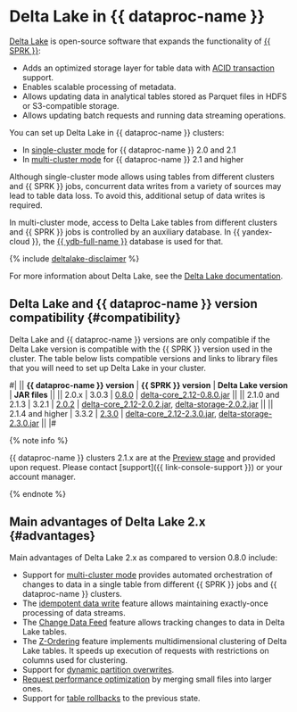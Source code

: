 # Delta Lake in {{ dataproc-name }}

[Delta Lake](https://delta.io/) is open-source software that expands the functionality of [{{ SPRK }}](https://spark.apache.org/):

* Adds an optimized storage layer for table data with [ACID transaction](https://docs.delta.io/2.0.2/concurrency-control.html) support.
* Enables scalable processing of metadata.
* Allows updating data in analytical tables stored as Parquet files in HDFS or S3-compatible storage.
* Allows updating batch requests and running data streaming operations.

You can set up Delta Lake in {{ dataproc-name }} clusters:

* In [single-cluster mode](../operations/deltalake/one-cluster-mode.md) for {{ dataproc-name }} 2.0 and 2.1
* In [multi-cluster mode](../operations/deltalake/multi-cluster-mode.md) for {{ dataproc-name }} 2.1 and higher

Although single-cluster mode allows using tables from different clusters and {{ SPRK }} jobs, concurrent data writes from a variety of sources may lead to table data loss. To avoid this, additional setup of data writes is required.

In multi-cluster mode, access to Delta Lake tables from different clusters and {{ SPRK }} jobs is controlled by an auxiliary database. In {{ yandex-cloud }}, the [{{ ydb-full-name }}](../../ydb/index.yaml) database is used for that.


{% include [deltalake-disclaimer](../../_includes/data-proc/deltalake-disclaimer.md) %}


For more information about Delta Lake, see the [Delta Lake documentation](https://docs.delta.io/latest/index.html).

## Delta Lake and {{ dataproc-name }} version compatibility {#compatibility}

Delta Lake and {{ dataproc-name }} versions are only compatible if the Delta Lake version is compatible with the {{ SPRK }} version used in the cluster. The table below lists compatible versions and links to library files that you will need to set up Delta Lake in your cluster.

#|
|| **{{ dataproc-name }} version** | **{{ SPRK }} version** | **Delta Lake version**                                              | **JAR files**                                                                                                         ||
|| 2.0.x                          | 3.0.3                   | [0.8.0](https://github.com/delta-io/delta/releases/tag/v0.8.0)     | [delta-core_2.12-0.8.0.jar](https://repo1.maven.org/maven2/io/delta/delta-core_2.12/0.8.0/delta-core_2.12-0.8.0.jar)  ||
|| 2.1.0 and 2.1.3                  | 3.2.1                   | [2.0.2](https://github.com/delta-io/delta/releases/tag/v2.0.2)     | [delta-core_2.12-2.0.2.jar](https://repo1.maven.org/maven2/io/delta/delta-core_2.12/2.0.2/delta-core_2.12-2.0.2.jar),
[delta-storage-2.0.2.jar](https://repo1.maven.org/maven2/io/delta/delta-storage/2.0.2/delta-storage-2.0.2.jar)        ||
|| 2.1.4 and higher                   | 3.3.2                   | [2.3.0](https://github.com/delta-io/delta/releases/tag/v2.3.0)     | [delta-core_2.12-2.3.0.jar](https://repo1.maven.org/maven2/io/delta/delta-core_2.12/2.3.0/delta-core_2.12-2.3.0.jar),
[delta-storage-2.3.0.jar](https://repo1.maven.org/maven2/io/delta/delta-storage/2.3.0/delta-storage-2.3.0.jar)        ||
|#

{% note info %}

{{ dataproc-name }} clusters 2.1.x are at the [Preview stage](../../overview/concepts/launch-stages.md) and provided upon request. Please contact [support]({{ link-console-support }}) or your account manager.

{% endnote %}

## Main advantages of Delta Lake 2.x {#advantages}

Main advantages of Delta Lake 2.x as compared to version 0.8.0 include:

* Support for [multi-cluster mode](https://docs.delta.io/2.0.2/delta-storage.html#multi-cluster-setup) provides automated orchestration of changes to data in a single table from different {{ SPRK }} jobs and {{ dataproc-name }} clusters.
* The [idempotent data write](https://docs.delta.io/latest/delta-streaming.html#idempotent-table-writes-in-foreachbatch) feature allows maintaining exactly-once processing of data streams.
* The [Change Data Feed](https://docs.delta.io/2.0.2/delta-change-data-feed.html) feature allows tracking changes to data in Delta Lake tables.
* The [Z-Ordering](https://docs.delta.io/2.0.2/optimizations-oss.html#z-ordering-multi-dimensional-clustering) feature implements multidimensional clustering of Delta Lake tables. It speeds up execution of requests with restrictions on columns used for clustering.
* Support for [dynamic partition overwrites](https://docs.delta.io/2.0.2/delta-batch.html#dynamic-partition-overwrites).
* [Request performance optimization](https://docs.delta.io/2.0.2/optimizations-oss.html#compaction-bin-packing) by merging small files into larger ones.
* Support for [table rollbacks](https://docs.delta.io/2.0.2/delta-utility.html#restore-a-delta-table-to-an-earlier-state) to the previous state.
